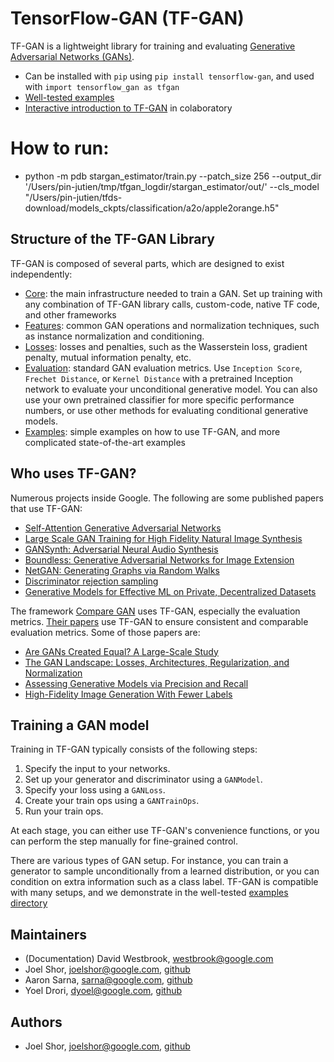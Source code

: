 # TensorFlow-GAN (TF-GAN)

TF-GAN is a lightweight library for training and evaluating [Generative
Adversarial Networks (GANs)](https://arxiv.org/abs/1406.2661).


* Can be installed with `pip` using `pip install tensorflow-gan`, and used
with `import tensorflow_gan as tfgan`
* [Well-tested examples](https://github.com/tensorflow/gan/tree/master/tensorflow_gan/examples/)
* [Interactive introduction to TF-GAN](https://github.com/tensorflow/gan/blob/master/tensorflow_gan/examples/colab_notebooks/tfgan_tutorial.ipynb) in colaboratory

# How to run:
* python -m pdb stargan_estimator/train.py --patch_size 256 --output_dir '/Users/pin-jutien/tmp/tfgan_logdir/stargan_estimator/out/' --cls_model "/Users/pin-jutien/tfds-download/models_ckpts/classification/a2o/apple2orange.h5"

## Structure of the TF-GAN Library

TF-GAN is composed of several parts, which are designed to exist independently:

*   [Core](https://github.com/tensorflow/gan/tree/master/tensorflow_gan/python/train.py):
    the main infrastructure needed to train a GAN. Set up training with
    any combination of TF-GAN library calls, custom-code, native TF code, and other frameworks
*   [Features](https://github.com/tensorflow/gan/tree/master/tensorflow_gan/python/features/):
    common GAN operations and
    normalization techniques, such as instance normalization and conditioning.
*   [Losses](https://github.com/tensorflow/gan/tree/master/tensorflow_gan/python/losses/):
    losses and
    penalties, such as the Wasserstein loss, gradient penalty, mutual
    information penalty, etc.
*   [Evaluation](https://github.com/tensorflow/gan/tree/master/tensorflow_gan/python/eval/):
    standard GAN evaluation metrics.
    Use `Inception Score`, `Frechet Distance`, or `Kernel Distance` with a
    pretrained Inception network to evaluate your unconditional generative
    model. You can also use your own pretrained classifier for more specific
    performance numbers, or use other methods for evaluating conditional
    generative models.
*   [Examples](https://github.com/tensorflow/gan/tree/master/tensorflow_gan/):
    simple examples on how to use TF-GAN, and more complicated state-of-the-art examples

## Who uses TF-GAN?

Numerous projects inside Google. The following are some published papers that use TF-GAN:

*   [Self-Attention Generative Adversarial Networks](https://arxiv.org/abs/1805.08318)
*   [Large Scale GAN Training for High Fidelity Natural Image Synthesis](https://arxiv.org/abs/1809.11096)
*   [GANSynth: Adversarial Neural Audio Synthesis](https://arxiv.org/abs/1902.08710)
*   [Boundless: Generative Adversarial Networks for Image Extension](http://arxiv.org/abs/1908.07007)
*   [NetGAN: Generating Graphs via Random Walks](https://arxiv.org/abs/1803.00816)
*   [Discriminator rejection sampling](https://arxiv.org/abs/1810.06758)
*   [Generative Models for Effective ML on Private, Decentralized Datasets](https://arxiv.org/pdf/1911.06679.pdf)

The framework [Compare GAN](https://github.com/google/compare_gan) uses TF-GAN,
especially the evaluation metrics. [Their papers](https://github.com/google/compare_gan#compare-gan)
use TF-GAN to ensure consistent and comparable evaluation metrics.
Some of those papers are:

*   [Are GANs Created Equal? A Large-Scale Study](https://arxiv.org/abs/1711.10337)
*   [The GAN Landscape: Losses, Architectures, Regularization, and Normalization](https://arxiv.org/abs/1807.04720)
*   [Assessing Generative Models via Precision and Recall](https://arxiv.org/abs/1806.00035)
*   [High-Fidelity Image Generation With Fewer Labels](https://arxiv.org/abs/1903.02271)

## Training a GAN model

Training in TF-GAN typically consists of the following steps:

1. Specify the input to your networks.
1. Set up your generator and discriminator using a `GANModel`.
1. Specify your loss using a `GANLoss`.
1. Create your train ops using a `GANTrainOps`.
1. Run your train ops.

At each stage, you can either use TF-GAN's convenience functions, or you can
perform the step manually for fine-grained control.

There are various types of GAN setup. For instance, you can train a generator
to sample unconditionally from a learned distribution, or you can condition on
extra information such as a class label. TF-GAN is compatible with many setups,
and we demonstrate in the well-tested [examples directory](https://github.com/tensorflow/gan/tree/master/tensorflow_gan/examples/)


## Maintainers

* (Documentation) David Westbrook, westbrook@google.com
* Joel Shor, joelshor@google.com, [github](https://github.com/joel-shor)
* Aaron Sarna, sarna@google.com, [github](https://github.com/aaronsarna)
* Yoel Drori, dyoel@google.com, [github](https://github.com/yoeldr)

## Authors
* Joel Shor, joelshor@google.com, [github](https://github.com/joel-shor)
